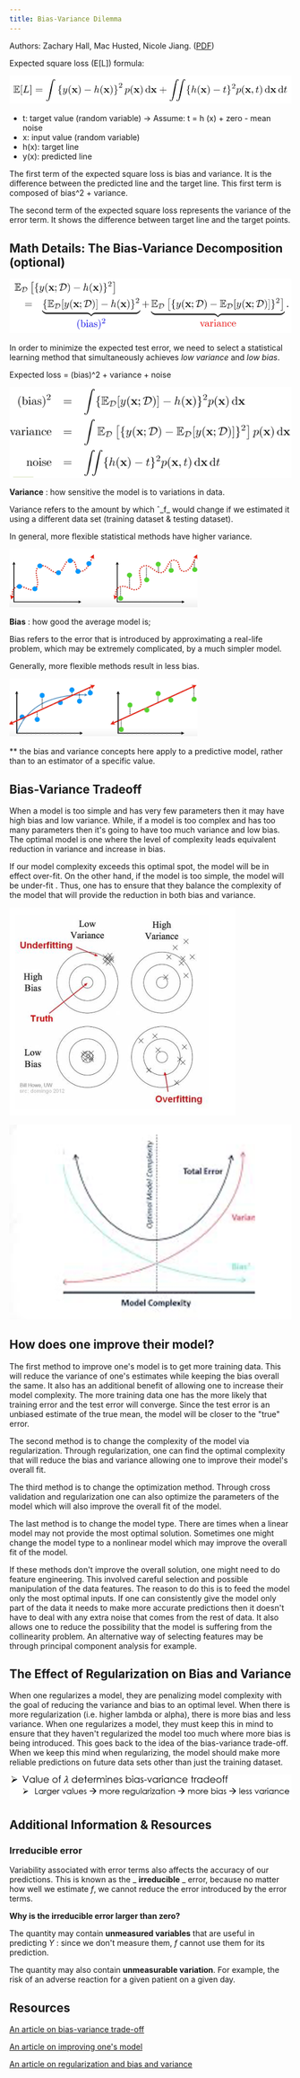```yaml
---
title: Bias-Variance Dilemma
---
```

Authors: Zachary Hall, Mac Husted, Nicole Jiang. ([PDF](../../static/b-05-bias-variance.pdf))

Expected square loss (E[L]) formula:

![](APM1.png)

- t: target value (random variable) → Assume: t = h (x) + zero - mean noise
- x: input value (random variable)
- h(x): target line
- y(x): predicted line

The first term of the expected square loss is bias and variance. It is the difference between the predicted line and the target line. This first term is composed of bias^2 + variance.

The second term of the expected square loss represents the variance of the error term. It shows the difference between target line and the target points.

## Math Details: The Bias-Variance Decomposition (optional)

![](APM2.png)

In order to minimize the expected test error, we need to select a statistical learning method that simultaneously achieves _low variance_ and _low bias_.

Expected loss = (bias)^2 + variance + noise

![](APM3.png)

**Variance** : how sensitive the model is to variations in data.

Variance refers to the amount by which ˆ_f_ would change if we estimated it using a different data set (training dataset &amp; testing dataset).

In general, more flexible statistical methods have higher variance.

![](APM4.png)

**Bias** : how good the average model is;

Bias refers to the error that is introduced by approximating a real-life problem, which may be extremely complicated, by a much simpler model.

Generally, more flexible methods result in less bias.

![](APM5.png)

\*\* the bias and variance concepts here apply to a predictive model, rather than to an estimator of a specific value.

## Bias-Variance Tradeoff

When a model is too simple and has very few parameters then it may have high bias and low variance. While, if a model is too complex and has too many parameters then it&#39;s going to have too much variance and low bias. The optimal model is one where the level of complexity leads equivalent reduction in variance and increase in bias.

If our model complexity exceeds this optimal spot, the model will be in effect over-fit. On the other hand, if the model is too simple, the model will be under-fit . Thus, one has to ensure that they balance the complexity of the model that will provide the reduction in both bias and variance.

![](APM6.png)

![](APM7.png)
## How does one improve their model?

The first method to improve one&#39;s model is to get more training data. This will reduce the variance of one&#39;s estimates while keeping the bias overall the same. It also has an additional benefit of allowing one to increase their model complexity. The more training data one has the more likely that training error and the test error will converge. Since the test error is an unbiased estimate of the true mean, the model will be closer to the &quot;true&quot; error.

The second method is to change the complexity of the model via regularization. Through regularization, one can find the optimal complexity that will reduce the bias and variance allowing one to improve their model&#39;s overall fit.

The third method is to change the optimization method. Through cross validation and regularization one can also optimize the parameters of the model which will also improve the overall fit of the model.

The last method is to change the model type. There are times when a linear model may not provide the most optimal solution. Sometimes one might change the model type to a nonlinear model which may improve the overall fit of the model.

If these methods don&#39;t improve the overall solution, one might need to do feature engineering. This involved careful selection and possible manipulation of the data features. The reason to do this is to feed the model only the most optimal inputs. If one can consistently give the model only part of the data it needs to make more accurate predictions then it doesn&#39;t have to deal with any extra noise that comes from the rest of data. It also allows one to reduce the possibility that the model is suffering from the collinearity problem. An alternative way of selecting features may be through principal component analysis for example.

## The Effect of Regularization on Bias and Variance

When one regularizes a model, they are penalizing model complexity with the goal of reducing the variance and bias to an optimal level. When there is more regularization (i.e. higher lambda or alpha), there is more bias and less variance. When one regularizes a model, they must keep this in mind to ensure that they haven&#39;t regularized the model too much where more bias is being introduced. This goes back to the idea of the bias-variance trade-off. When we keep this mind when regularizing, the model should make more reliable predictions on future data sets other than just the training dataset.

![](APM9.png)

## Additional Information &amp; Resources

### Irreducible error

Variability associated with error terms also affects the accuracy of our predictions. This is known as the _ **irreducible** _ error, because no matter how well we estimate _f_, we cannot reduce the error introduced by the error terms.

**Why is the irreducible error larger than zero?**

The quantity may contain **unmeasured variables** that are useful in predicting _Y_ : since we don&#39;t measure them, _f_ cannot use them for its prediction.

The quantity may also contain **unmeasurable variation**. For example, the risk of an adverse reaction for a given patient on a given day.

## Resources

[An article on bias-variance trade-off](https://towardsdatascience.com/understanding-the-bias-variance-tradeoff-165e6942b229)

[An article on improving one&#39;s model](https://towardsdatascience.com/3-ways-to-improve-your-machine-learning-results-without-more-data-f2f0fe78976e)

[An article on regularization and bias and variance](http://www.ds100.org/sp18/assets/lectures/lec17/17-bias-variance-regularization.pdf)
